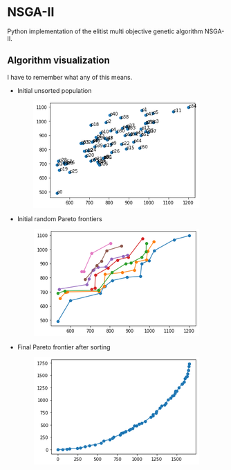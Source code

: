 # NSGA-II
Python implementation of the elitist multi objective genetic algorithm NSGA-II.

## Algorithm visualization
I have to remember what any of this means.

* Initial unsorted population

<p align="center">
<img src="/media/unsorted_population.png"/>
</p>

* Initial random Pareto frontiers

<p align="center">
<img src="/media/initial_pareto_frontiers.png"/>
</p>

* Final Pareto frontier after sorting

<p align="center">
<img src="/media/final_pareto_frontier.png"/>
</p>
